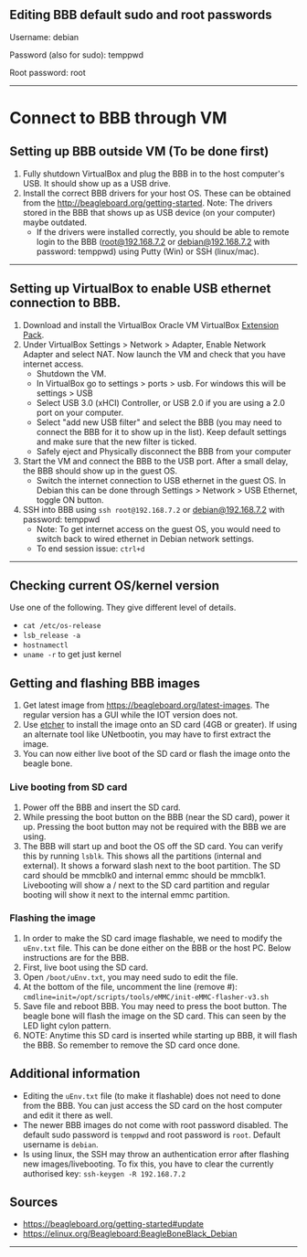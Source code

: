## Editing BBB default sudo and root passwords

Username: debian

Password (also for sudo): temppwd

Root password: root

---

# Connect to BBB through VM

## Setting up BBB outside VM (To be done first)

1. Fully shutdown VirtualBox and plug the BBB in to the host computer's USB. It should show up as a USB drive.
2. Install the correct BBB drivers for your host OS. These can be obtained from the http://beagleboard.org/getting-started. Note: The drivers stored in the BBB that shows up as USB device (on your computer) maybe outdated.
   - If the drivers were installed correctly, you should be able to remote login to the BBB (root@192.168.7.2 or debian@192.168.7.2 with password: temppwd) using Putty (Win) or SSH (linux/mac).

---

## Setting up VirtualBox to enable USB ethernet connection to BBB.

1. Download and install the VirtualBox Oracle VM VirtualBox [Extension Pack](https://www.virtualbox.org/wiki/Downloads).
2. Under VirtualBox Settings > Network > Adapter, Enable Network Adapter and select NAT. Now launch the VM and check that you have internet access.
   - Shutdown the VM.
   - In VirtualBox go to settings > ports > usb. For windows this will be settings > USB
   - Select USB 3.0 (xHCI) Controller, or USB 2.0 if you are using a 2.0 port on your computer.
   - Select "add new USB filter" and select the BBB (you may need to connect the BBB for it to show up in the list). Keep default settings and make sure that the new filter is ticked.
   - Safely eject and Physically disconnect the BBB from your computer
3. Start the VM and connect the BBB to the USB port. After a small delay, the BBB should show up in the guest OS.
   - Switch the internet connection to USB ethernet in the guest OS. In Debian this can be done through Settings > Network > USB Ethernet, toggle ON button.
4. SSH into BBB using `ssh root@192.168.7.2` or debian@192.168.7.2 with password: temppwd
   - Note: To get internet access on the guest OS, you would need to switch back to wired ethernet in Debian network settings.
   - To end session issue: `ctrl+d`

---
## Checking current OS/kernel version
Use one of the following. They give different level of details.
* `cat /etc/os-release`
* `lsb_release -a`
* `hostnamectl`
* `uname -r` to get just kernel

## Getting and flashing BBB images
1. Get latest image from https://beagleboard.org/latest-images. The regular version has a GUI while the IOT version does not.
2. Use [etcher](https://www.balena.io/etcher/) to install the image onto an SD card (4GB or greater). If using an alternate tool like UNetbootin, you may have to first extract the image.
3. You can now either live boot of the SD card or flash the image onto the beagle bone.

### Live booting from SD card
1. Power off the BBB and insert the SD card. 
1. While pressing the boot button on the BBB (near the SD card), power it up. Pressing the boot button may not be required with the BBB we are using.
1. The BBB will start up and boot the OS off the SD card. You can verify this by running `lsblk`. This shows all the partitions (internal and external). It shows a forward slash next to the boot partition. The SD card should be mmcblk0 and internal emmc should be mmcblk1. Livebooting will show a / next to the SD card partition and regular booting will show it next to the internal emmc partition.

### Flashing the image
1. In order to make the SD card image flashable, we need to modify the `uEnv.txt` file. This can be done either on the BBB or the host PC. Below instructions are for the BBB. 
1. First, live boot using the SD card.
2. Open `/boot/uEnv.txt`, you may need sudo to edit the file. 
3. At the bottom of the file, uncomment the line (remove #): `cmdline=init=/opt/scripts/tools/eMMC/init-eMMC-flasher-v3.sh`
4. Save file and reboot BBB. You may need to press the boot button. The beagle bone will flash the image on the SD card. This can seen by the LED light cylon pattern.
5. NOTE: Anytime this SD card is inserted while starting up BBB, it will flash the BBB. So remember to remove the SD card once done.

## Additional information
* Editing the `uEnv.txt` file (to make it flashable) does not need to done from the BBB. You can just access the SD card on the host computer and edit it there as well. 
* The newer BBB images do not come with root password disabled. The default sudo password is `temppwd` and root password is `root`. Default username is `debian`.
* Is using linux, the SSH may throw an authentication error after flashing new images/livebooting. To fix this, you have to clear the currently authorised key: `ssh-keygen -R 192.168.7.2`

## Sources
* https://beagleboard.org/getting-started#update
* https://elinux.org/Beagleboard:BeagleBoneBlack_Debian

---